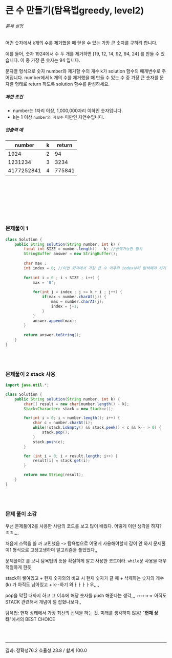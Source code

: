 # 큰 수 만들기(탐욕법greedy, level2)

###### 문제 설명

어떤 숫자에서 k개의 수를 제거했을 때 얻을 수 있는 가장 큰 숫자를 구하려 합니다.

예를 들어, 숫자 1924에서 수 두 개를 제거하면 [19, 12, 14, 92, 94, 24] 를 만들 수 있습니다. 이 중 가장 큰 숫자는 94 입니다.

문자열 형식으로 숫자 number와 제거할 수의 개수 k가 solution 함수의 매개변수로 주어집니다. number에서 k 개의 수를 제거했을 때 만들 수 있는 수 중 가장 큰 숫자를 문자열 형태로 return 하도록 solution 함수를 완성하세요.

##### 제한 조건

- number는 1자리 이상, 1,000,000자리 이하인 숫자입니다.
- k는 1 이상 `number의 자릿수` 미만인 자연수입니다.

##### 입출력 예

| number     | k    | return |
| ---------- | ---- | ------ |
| 1924       | 2    | 94     |
| 1231234    | 3    | 3234   |
| 4177252841 | 4    | 775841 |

<br><br>

<br>

<br><br>

### 문제풀이 1

```java
class Solution {
    public String solution(String number, int k) {
        final int SIZE = number.length() - k; //선택가능한 범위
		StringBuffer answer = new StringBuffer();
		
		char max ;
		int index = 0; //이번 회차에서 가장 큰 수 이후의 index부터 탐색해야 하기 때문
		
		for(int i = 0 ; i < SIZE ; i++) {			
			max = '0';
			
			for(int j = index ; j <= k + i ; j++) {
				if(max < number.charAt(j)) {
					max = number.charAt(j);
					index = j+1;
				}
			}
			answer.append(max);
		}
				
		return answer.toString();
    }
}
```

<br><br>



### 문제풀이 2 stack 사용

```java
import java.util.*;

class Solution {
    public String solution(String number, int k) {
        char[] result = new char[number.length() - k];
        Stack<Character> stack = new Stack<>();

        for(int i = 0; i < number.length(); i++) {
            char c = number.charAt(i);
            while(!stack.isEmpty() && stack.peek() < c && k-- > 0) {
                stack.pop();
            }
            stack.push(c);
        }

        for (int i = 0; i < result.length; i++) {
            result[i] = stack.get(i);
        }

        return new String(result);
    }
}
```

<br><br>

### 문제 풀이 소감

우선 문제풀이2를 사용한 사람의 코드를 보고 많이 배웠다. 어떻게 이런 생각을 하지? ㅎㅎ,,,,

처음에 스택을 쓸 까 고민했음 -> 탐욕법으로 어떻게 사용해야할지 감이 안 와서 문제풀이1 형식으로 고생고생하며 알고리즘을 풀었었다,, 

문제풀이2 를 보니 탐욕법의 뜻을 확실하게 알고 사용한 코드더라. `while`문 사용을 매우 적절하게 한듯

stack이 쌓여있고 + 현재 숫자와의 비교 시 현재 숫자가 클 때 + 삭제하는 숫자의 개수(k) 가 아직도 남아있고 + k--하기 와ㅏㅏㅏㅏ우,,,,

pop을 막힐 때까지 하고 그 이후에 해당 숫자를 push 해준다는 생각,,, ㅠㅠㅠㅠ 아직도 STACK 관련해서 개념이 덜 잡혔나보다,,



탐욕법: 현재 상태에서 가장 최선의 선택을 하는 것. 미래를 생각하지 않음! "**현재 상태**"에서의 BEST CHOICE

<br><br>

--------------

결과:  정확성76.2 효율성 23.8 / 합계 100.0
<br><br>



<br><br>